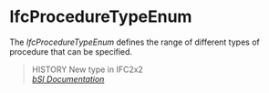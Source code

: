 IfcProcedureTypeEnum
====================
The _IfcProcedureTypeEnum_ defines the range of different types of procedure
that can be specified.  
  
> HISTORY  New type in IFC2x2  
[ _bSI
Documentation_](https://standards.buildingsmart.org/IFC/DEV/IFC4_2/FINAL/HTML/schema/ifcprocessextension/lexical/ifcproceduretypeenum.htm)


